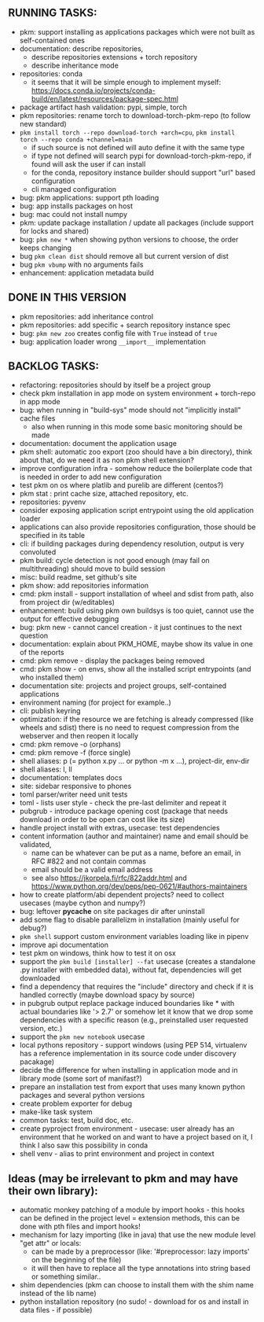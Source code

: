 ## RUNNING TASKS:
- pkm: support installing as applications packages which were not built as self-contained ones
- documentation: describe repositories, 
  - describe repositories extensions + torch repository
  - describe inheritance mode 
- repositories: conda
    - it seems that it will be simple enough to implement
      myself: https://docs.conda.io/projects/conda-build/en/latest/resources/package-spec.html
- package artifact hash validation: pypi, simple, torch
- pkm repositories: rename torch to download-torch-pkm-repo (to follow new standard)
- `pkm install torch --repo download-torch +arch=cpu`, `pkm install torch --repo conda +channel=main`
    - if such source is not defined will auto define it with the same type
    - if type not defined will search pypi for download-torch-pkm-repo, if found will ask the user if can install
    - for the conda, repository instance builder should support "url" based configuration
    - cli managed configuration
- bug: pkm applications: support pth loading
- bug: app installs packages on host 
- bug: mac could not install numpy
- pkm: update package installation / update all packages (include support for locks and shared)
- bug: `pkm new *` when showing python versions to choose, the order keeps changing
- bug `pkm clean dist` should remove all but current version of dist
- bug `pkm vbump` with no arguments fails
- enhancement: application metadata build
## DONE IN THIS VERSION
- pkm repositories: add inheritance control
- pkm repositories: add specific + search repository instance spec
- bug: `pkm new zoo` creates config file with `True` instead of `true`
- bug: application loader wrong `__import__` implementation  

## BACKLOG TASKS:
- refactoring: repositories should by itself be a project group
- check pkm installation in app mode on system environment + torch-repo in app mode
- bug: when running in "build-sys" mode should not "implicitly install" cache files
    - also when running in this mode some basic monitoring should be made
- documentation: document the application usage
- pkm shell: automatic zoo export (zoo should have a bin directory), think about that, do we need it as non pkm shell
  extension?
- improve configuration infra - somehow reduce the boilerplate code that is needed in order to add new configuration
- test pkm on os where platlib and purelib are different (centos?)
- pkm stat : print cache size, attached repository, etc.
- repositories: pyvenv
- consider exposing application script entrypoint using the old application loader
- applications can also provide repositories configuration, those should be specified in its table
- cli: if building packages during dependency resolution, output is very convoluted
- pkm build: cycle detection is not good enough (may fail on multithreading) should move to build session
- misc: build readme, set github's site
- pkm show: add repositories information
- cmd: pkm install - support installation of wheel and sdist from path, also from project dir (w/editables)
- enhancement: build using pkm own buildsys is too quiet, cannot use the output for effective debugging
- bug: pkm new - cannot cancel creation - it just continues to the next question
- documentation: explain about PKM_HOME, maybe show its value in one of the reports
- cmd: pkm remove - display the packages being removed
- cmd: pkm show - on envs, show all the installed script entrypoints (and who installed them)
- documentation site: projects and project groups, self-contained applications
- environment naming (for project for example..)
- cli: publish keyring
- optimization: if the resource we are fetching is already compressed (like wheels and sdist) there is no need to
  request compression from the webserver and then reopen it locally
- cmd: pkm remove -o (orphans)
- cmd: pkm remove -f (force single)
- shell aliases: p (= python x.py ... or python -m x ...), project-dir, env-dir
- shell aliases: l, ll
- documentation: templates docs
- site: sidebar responsive to phones
- toml parser/writer need unit tests
- toml - lists user style - check the pre-last delimiter and repeat it
- pubgrub - introduce package opening cost (package that needs download in order to be open can cost like its size)
- handle project install with extras, usecase: test dependencies
- content information (author and maintainer) name and email should be validated,
    - name can be whatever can be put as a name, before an email, in RFC #822 and not contain commas
    - email should be a valid email address
    - see also https://jkorpela.fi/rfc/822addr.html and https://www.python.org/dev/peps/pep-0621/#authors-maintainers
- how to create platform/abi dependent projects? need to collect usecases (maybe cython and numpy?)
- bug: leftover __pycache__ on site packages dir after uninstall
- add some flag to disable parallelizm in installation (mainly useful for debug?)
- `pkm shell` support custom environment variables loading like in pipenv
- improve api documentation
- test pkm on windows, think how to test it on osx
- support the `pkm build [installer] --fat` usecase (creates a standalone .py installer with embedded data), without
  fat, dependencies will get downloaded
- find a dependency that requires the "include" directory and check if it is handled correctly (maybe download spacy by
  source)
- in pubgrub output replace package induced boundaries like * with actual boundaries like '> 2.7' or somehow let it know
  that we drop some dependencies with a specific reason (e.g., preinstalled user requested version, etc.)
- support the `pkm new notebook` usecase
- local pythons repository - support windows (using PEP 514, virtualenv has a reference implementation in its source
  code under discovery pacakage)
- decide the difference for when installing in application mode and in library mode (some sort of manifast?)
- prepare an installation test from export that uses many known python packages and several python versions
- create problem exporter for debug
- make-like task system
- common tasks: test, build doc, etc.
- create pyproject from environment - usecase: user already has an environment that he worked on and want to have a
  project based on it, I think I also saw this possibility in conda
- shell venv - alias to print environment and project in context

## Ideas (may be irrelevant to pkm and may have their own library):

- automatic monkey patching of a module by import hooks - this hooks can be defined in the project level = extension
  methods, this can be done with pth files and import hooks!
- mechanism for lazy importing (like in java) that use the new module level "get attr" or locals:
    - can be made by a preprocessor (like: '#preprocessor: lazy imports' on the beginning of the file)
    - it will then have to replace all the type annotations into string based or something similar..
- shim dependencies (pkm can choose to install them with the shim name instead of the lib name)
- python installation repository (no sudo! - download for os and install in data files - if possible)